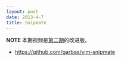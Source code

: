 ```yaml
---
layout: post
date: 2013-4-7
title: Snipmate
---
```

__NOTE__ 本期视频是[第二期](http://happycasts.net/episodes/2)的改进版。

- <https://github.com/garbas/vim-snipmate>

